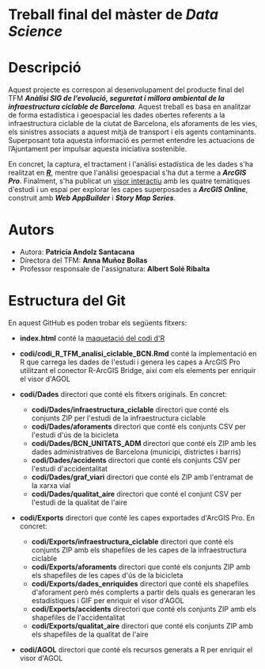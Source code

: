 # Treball final del màster de _Data Science_

#  Descripció
Aquest projecte es correspon al desenvolupament del producte final del TFM _**Anàlisi SIG de l’evolució, seguretat i millora ambiental de la infraestructura ciclable de Barcelona**_. Aquest treball es basa en analitzar de forma estadística i geoespacial les dades obertes referents a la infraestructura ciclable de la ciutat de Barcelona, els aforaments de les vies, els sinistres associats a aquest mitjà de transport i els agents contaminants. Superposant tota aquesta informació es permet entendre les actuacions de l’Ajuntament per impulsar aquesta iniciativa sostenible.

En concret, la captura, el tractament i l'anàlisi estadística de les dades s'ha realitzat en ***[R](https://patriciaandolz.github.io/tfm/)***, mentre que l'anàlisi geoespacial s'ha dut a terme a ***ArcGIS Pro***. Finalment, s'ha publicat un [visor interactiu](https://patriciaandolz.maps.arcgis.com/apps/MapSeries/index.html?appid=d3808fb4190b40939b9d3bfea61f7f7b) amb les quatre temàtiques d'estudi i un espai per explorar les capes superposades a ***ArcGIS Online***, construit amb ***Web AppBuilder*** i ***Story Map Series***.

# Autors
* Autora: **Patricia Andolz Santacana**
* Directora del TFM: **Anna Muñoz Bollas**
* Professor responsale de l'assignatura: **Albert Solé Ribalta**

# Estructura del Git
En aquest GitHub es poden trobar els següents fitxers:
*  **index.html** conté la [maquetació del codi d'R](https://patriciaandolz.github.io/tfm/)

*  **codi/codi_R_TFM_analisi_ciclable_BCN.Rmd** conté la implementació en R que carrega les dades de l'estudi i genera les capes a ArcGIS Pro utilitzant el conector R-ArcGIS Bridge, així com els elements per enriquir el visor d'AGOL

*  **codi/Dades** directori que conté els fitxers originals. En concret:
     *  **codi/Dades/infraestructura_ciclable** directori que conté els conjunts ZIP per l'estudi de la infraestructura ciclable
     *  **codi/Dades/aforaments** directori que conté els conjunts CSV per l'estudi d'ús de la bicicleta
     *  **codi/Dades/BCN_UNITATS_ADM** directori que conté els ZIP amb les dades administratives de Barcelona (municipi, districtes i barris)
     *  **codi/Dades/accidents** directori que conté els conjunts CSV per l'estudi d'accidentalitat
     *  **codi/Dades/graf_viari** directori que conté els ZIP amb l'entramat de la xarxa vial     
     *  **codi/Dades/qualitat_aire** directori que conté el conjunt CSV per l'estudi de la qualitat de l'aire

*  **codi/Exports** directori que conté les capes exportades d'ArcGIS Pro. En concret:
     *  **codi/Exports/infraestructura_ciclable** directori que conté els conjunts ZIP amb els shapefiles de les capes de la infraestructura ciclable
     *  **codi/Exports/aforaments** directori que conté els conjunts ZIP amb els shapefiles de les capes d'ús de la bicicleta
     *  **codi/Exports/dades_enriquides** directori que conté els shapefiles d'aforament però més complerts a partir dels quals es generaran les estadístiques i GIF per enriquir el visor d'AGOL
     *  **codi/Exports/accidents** directori que conté els conjunts ZIP amb els shapefiles de l'accidentalitat
     *  **codi/Exports/qualitat_aire** directori que conté els conjunts ZIP amb els shapefiles de la qualitat de l'aire


*  **codi/AGOL** directori que conté els recursos generats a R per enriquir el visor d'AGOL
